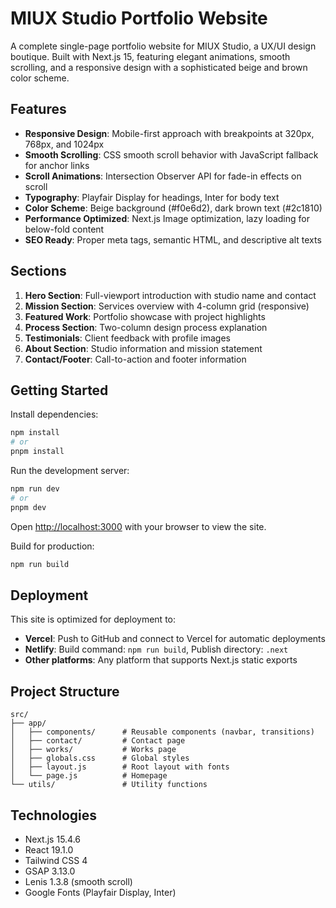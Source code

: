 # MIUX Studio Portfolio Website

A complete single-page portfolio website for MIUX Studio, a UX/UI design boutique. Built with Next.js 15, featuring elegant animations, smooth scrolling, and a responsive design with a sophisticated beige and brown color scheme.

## Features

- **Responsive Design**: Mobile-first approach with breakpoints at 320px, 768px, and 1024px
- **Smooth Scrolling**: CSS smooth scroll behavior with JavaScript fallback for anchor links
- **Scroll Animations**: Intersection Observer API for fade-in effects on scroll
- **Typography**: Playfair Display for headings, Inter for body text
- **Color Scheme**: Beige background (#f0e6d2), dark brown text (#2c1810)
- **Performance Optimized**: Next.js Image optimization, lazy loading for below-fold content
- **SEO Ready**: Proper meta tags, semantic HTML, and descriptive alt texts

## Sections

1. **Hero Section**: Full-viewport introduction with studio name and contact
2. **Mission Section**: Services overview with 4-column grid (responsive)
3. **Featured Work**: Portfolio showcase with project highlights
4. **Process Section**: Two-column design process explanation
5. **Testimonials**: Client feedback with profile images
6. **About Section**: Studio information and mission statement
7. **Contact/Footer**: Call-to-action and footer information

## Getting Started

Install dependencies:

```bash
npm install
# or
pnpm install
```

Run the development server:

```bash
npm run dev
# or
pnpm dev
```

Open [http://localhost:3000](http://localhost:3000) with your browser to view the site.

Build for production:

```bash
npm run build
```

## Deployment

This site is optimized for deployment to:

- **Vercel**: Push to GitHub and connect to Vercel for automatic deployments
- **Netlify**: Build command: `npm run build`, Publish directory: `.next`
- **Other platforms**: Any platform that supports Next.js static exports

## Project Structure

```
src/
├── app/
│   ├── components/      # Reusable components (navbar, transitions)
│   ├── contact/         # Contact page
│   ├── works/           # Works page
│   ├── globals.css      # Global styles
│   ├── layout.js        # Root layout with fonts
│   └── page.js          # Homepage
└── utils/               # Utility functions
```

## Technologies

- Next.js 15.4.6
- React 19.1.0
- Tailwind CSS 4
- GSAP 3.13.0
- Lenis 1.3.8 (smooth scroll)
- Google Fonts (Playfair Display, Inter)
